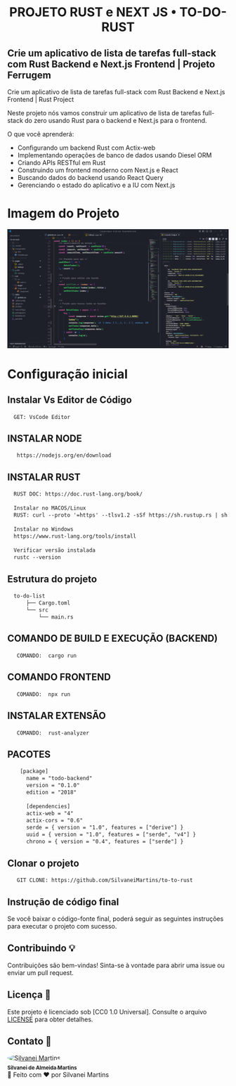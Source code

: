 <h1 align="center">
    PROJETO RUST e NEXT JS • TO-DO-RUST
</h1>

## Crie um aplicativo de lista de tarefas full-stack com Rust Backend e Next.js Frontend | Projeto Ferrugem

Crie um aplicativo de lista de tarefas full-stack com Rust Backend e Next.js Frontend | Rust Project

Neste projeto nós vamos construir um aplicativo de lista de tarefas full-stack do zero usando Rust para o backend e Next.js para o frontend.

O que você aprenderá:

-   Configurando um backend Rust com Actix-web
-   Implementando operações de banco de dados usando Diesel ORM
-   Criando APIs RESTful em Rust
-   Construindo um frontend moderno com Next.js e React
-   Buscando dados do backend usando React Query
-   Gerenciando o estado do aplicativo e a IU com Next.js

# Imagem do Projeto

![Imagem do Projeto](./public/print.png)

# Configuração inicial

## Instalar Vs Editor de Código

```https://code.visualstudio.com/download
  GET: VsCode Editor
```

## INSTALAR NODE

```https://nodejs.org/en/download
   https://nodejs.org/en/download
```

## INSTALAR RUST

```https://doc.rust-lang.org/book/
  RUST DOC: https://doc.rust-lang.org/book/

  Instalar no MACOS/Linux
  RUST: curl --proto '=https' --tlsv1.2 -sSf https://sh.rustup.rs | sh

  Instalar no Windows
  https://www.rust-lang.org/tools/install

  Verificar versão instalada
  rustc --version
```

## Estrutura do projeto

```https://doc.rust-lang.org/book/
  to-do-list
      ├── Cargo.toml
      └── src
          └── main.rs
```

## COMANDO DE BUILD E EXECUÇÃO (BACKEND)

```https://doc.rust-lang.org/book/
   COMANDO:  cargo run
```

## COMANDO FRONTEND

```https://doc.rust-lang.org/book/
   COMANDO:  npx run
```

## INSTALAR EXTENSÃO

```https://doc.rust-lang.org/book/
   COMANDO:  rust-analyzer
```

## PACOTES

```https://doc.rust-lang.org/book/
    [package]
      name = "todo-backend"
      version = "0.1.0"
      edition = "2018"

      [dependencies]
      actix-web = "4"
      actix-cors = "0.6"
      serde = { version = "1.0", features = ["derive"] }
      uuid = { version = "1.0", features = ["serde", "v4"] }
      chrono = { version = "0.4", features = ["serde"] }
```

## Clonar o projeto

```https://github.com/SilvaneiMartins/to-to-rust
   GIT CLONE: https://github.com/SilvaneiMartins/to-to-rust
```

## Instrução de código final

Se você baixar o código-fonte final, poderá seguir as seguintes instruções para executar o projeto com sucesso.

## Contribuindo 💡

Contribuições são bem-vindas! Sinta-se à vontade para abrir uma issue ou enviar um pull request.

## Licença 📝

Este projeto é licenciado sob [CC0 1.0 Universal]. Consulte o arquivo [LICENSE](https://github.com/SilvaneiMartins/to-to-rust/blob/master/LICENSE) para obter detalhes.

## Contato 📩

<a href="https://github.com/SilvaneiMartins">
    <img
        style="border-radius:50%"
        src="https://github.com/SilvaneiMartins.png"
        width="100px;"
        alt="Silvanei Martins"
    />
    <br />
    <sub>
        <b>Silvanei de Almeida Martins</b>
    </sub>
</a>
     <a href="https://github.com/SilvaneiMartins" title="Silvanei martins" >
 </a>
<br />
🚀 Feito com ❤️ por Silvanei Martins
